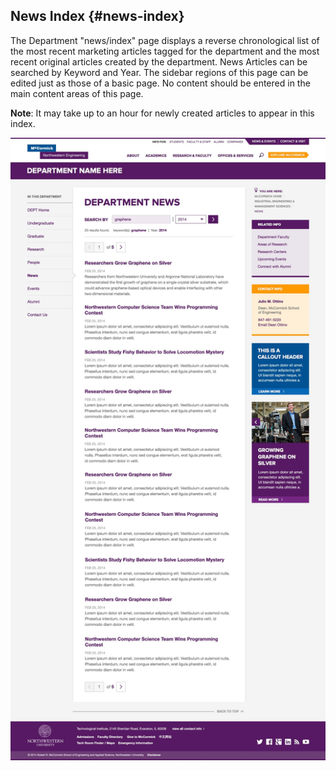 ## News Index {#news-index}

The Department &quot;news/index&quot; page displays a reverse chronological list of the most recent marketing articles tagged for the department and the most recent original articles created by the department. News Articles can be searched by Keyword and Year. The sidebar regions of this page can be edited just as those of a basic page. No content should be entered in the main content areas of this page.

**Note**: It may take up to an hour for newly created articles to appear in this index.

![d48](../assets/d48.jpeg)